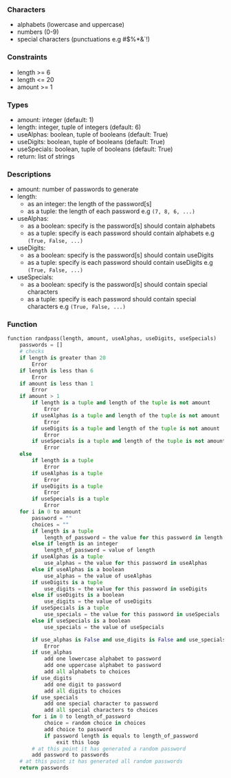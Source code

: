 ### Characters
* alphabets (lowercase and uppercase)
* numbers (0-9)
* special characters (punctuations e.g #$%*&`!)

### Constraints
* length >= 6
* length <= 20
* amount >= 1

### Types
* amount: integer (default: 1)
* length: integer, tuple of integers (default: 6)
* useAlphas: boolean, tuple of booleans (default: True)
* useDigits: boolean, tuple of booleans (default: True)
* useSpecials: boolean, tuple of booleans (default: True)
* return: list of strings

### Descriptions
* amount: number of passwords to generate
* length:
	+ as an integer: the length of the password[s]
	+ as a tuple: the length of each password e.g `(7, 8, 6, ...)`
* useAlphas:
	+ as a boolean: specify is the password[s] should contain alphabets
	+ as a tuple: specify is each password should contain alphabets e.g `(True, False, ...)`
* useDigits:
	+ as a boolean: specify is the password[s] should contain useDigits
	+ as a tuple: specify is each password should contain useDigits e.g `(True, False, ...)`
* useSpecials:
	+ as a boolean: specify is the password[s] should contain special characters
	+ as a tuple: specify is each password should contain special characters e.g `(True, False, ...)`

### Function
```py
function randpass(length, amount, useAlphas, useDigits, useSpecials)
	passwords = []
    # checks
    if length is greater than 20
    	Error
    if length is less than 6
    	Error
    if amount is less than 1
    	Error
    if amount > 1
		if length is a tuple and length of the tuple is not amount
			Error
    	if useAlphas is a tuple and length of the tuple is not amount
            Error
        if useDigits is a tuple and length of the tuple is not amount
            Error
        if useSpecials is a tuple and length of the tuple is not amount
        	Error
    else
		if length is a tuple
			Error
    	if useAlphas is a tuple
        	Error
        if useDigits is a tuple
        	Error
        if useSpecials is a tuple
        	Error
    for i in 0 to amount
        password = ""
        choices = ""
		if length is a tuple
			length_of_password = the value for this password in length
		else if length is an integer
			length_of_password = value of length
		if useAlphas is a tuple
			use_alphas = the value for this password in useAlphas
		else if useAlphas is a boolean
			use_alphas = the value of useAlphas
		if useDigits is a tuple
			use_digits = the value for this password in useDigits
		else if useDigits is a boolean
			use_digits = the value of useDigits
		if useSpecials is a tuple
			use_specials = the value for this password in useSpecials
		else if useSpecials is a boolean
			use_specials = the value of useSpecials

		if use_alphas is False and use_digits is False and use_specials is False:
			Error
        if use_alphas
        	add one lowercase alphabet to password
			add one uppercase alphabet to password
        	add all alphabets to choices
        if use_digits
			add one digit to password
        	add all digits to choices
        if use_specials
			add one special character to password
        	add all special characters to choices
        for i in 0 to length_of_password
        	choice = random choice in choices
            add choice to password
            if password length is equals to length_of_password
            	exit this loop
        # at this point it has generated a random password
        add password to passwords
    # at this point it has generated all random passwords
    return passwords
```